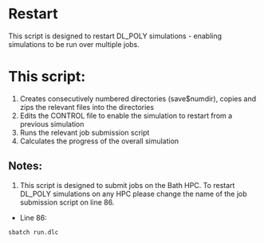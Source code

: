 # Restart

This script is designed to restart DL_POLY simulations - enabling simulations to be run over multiple jobs.

# This script:

1. Creates consecutively numbered directories (save$numdir), copies and zips the relevant files into the directories
2. Edits the CONTROL file to enable the simulation to restart from a previous simulation 
3. Runs the relevant job submission script
4. Calculates the progress of the overall simulation


## Notes:

1. This script is designed to submit jobs on the Bath HPC. To restart DL_POLY simulations on any HPC please change the name of the job submission script on line 86.

* Line 86:

```
sbatch run.dlc
```

